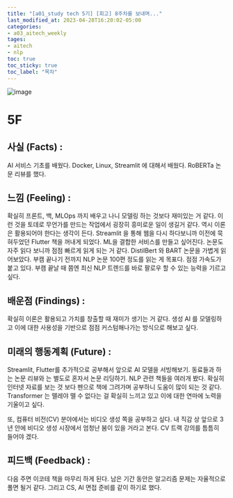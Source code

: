 ```yaml
---
title: "[a01_study tech 5기] [회고] 8주차를 보내며..."
last_modified_at: 2023-04-28T16:20:02-05:00
categories:
- a03_aitech_weekly
tages:
- aitech
- nlp
toc: true
toc_sticky: true
toc_label: "목차"
---
```





![image](../../../image/aitech.png)

# 5F
## 사실 (Facts) :
AI 서비스 기초를 배웠다. Docker, Linux, Streamlit 에 대해서 배웠다. RoBERTa 논문 리뷰를 했다.

## 느낌 (Feeling) :
확실히 프론트, 백, MLOps 까지 배우고 나니 모델링 하는 것보다 재미있는 거 같다. 이런 것을 토데로 무언가를 만드는 작업에서 굉장히 흥미로운 일이 생길거 같다. 역시 이론은 활용되어야 한다는 생각이 든다. Streamlit 을 통해 웹을 다시 하다보니까 이전에 묵혀두었던 Flutter 책을 꺼내게 되었다. ML을 결합한 서비스를 만들고 싶어진다. 
논문도 자주 읽다 보니까 점점 빠르게 읽게 되는 거 같다. DistilBert 와 BART 논문을 가볍게 읽어보았다. 부캠 끝나기 전까지 NLP 논문 100편 정도를 읽는 게 목표다. 점점 가속도가 붙고 있다. 부캠 끝날 때 쯤엔 최신 NLP 트렌드를 바로 팔로우 할 수 있는 능력을 기르고 싶다.

## 배운점 (Findings) :
확실히 이론은 활용되고 가치를 창출할 때 재미가 생기는 거 같다. 생성 AI 를 모델링하고 이에 대한 사용성을 기반으로 점점 커스텀해나가는 방식으로 해보고 싶다. 


## 미래의 행동계획 (Future) :
Streamlit, Flutter를 추가적으로 공부해서 앞으로 AI 모델을 서빙해보기. 동료들과 하는 논문 리뷰와 는 별도로 혼자서 논문 리딩하기. NLP 관련 책들을 여러개 봤다. 확실히 인터넷 자료를 보는 것 보다 펜으로 책에 그려가며 공부하니 도움이 많이 되는 것 같다. Transformer 는 뗄레야 뗄 수 없다는 걸 확실히 느끼고 있고 이에 대한 연마에 노력을 기울이고 싶다. 

또, 컴퓨터 비전(CV) 분야에서는 비디오 생성 쪽을 공부하고 싶다. 내 직감 상 앞으로 3년 안에 비디오 생성 시장에서 엄청난 붐이 있을 거라고 본다. CV 트랙 강의를 틈틈히 들어야 겠다. 


## 피드백 (Feedback) :
다음 주면 이코테 책을 마무리 하게 된다. 남은 기간 동안은 알고리즘 문제는 자율적으로 풀면 될거 같다. 그리고 CS, AI 면접 준비를 같이 하기로 했다. 